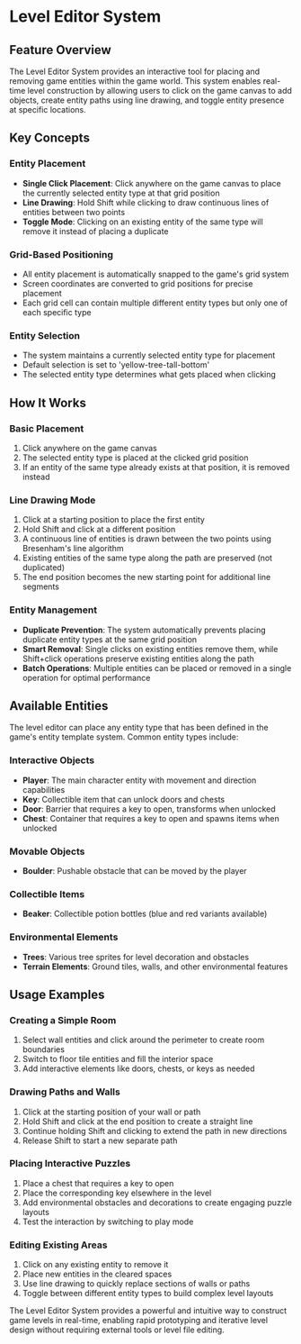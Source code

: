 # Level Editor System

## Feature Overview

The Level Editor System provides an interactive tool for placing and removing game entities within the game world. This system enables real-time level construction by allowing users to click on the game canvas to add objects, create entity paths using line drawing, and toggle entity presence at specific locations.

## Key Concepts

### Entity Placement
- **Single Click Placement**: Click anywhere on the game canvas to place the currently selected entity type at that grid position
- **Line Drawing**: Hold Shift while clicking to draw continuous lines of entities between two points
- **Toggle Mode**: Clicking on an existing entity of the same type will remove it instead of placing a duplicate

### Grid-Based Positioning
- All entity placement is automatically snapped to the game's grid system
- Screen coordinates are converted to grid positions for precise placement
- Each grid cell can contain multiple different entity types but only one of each specific type

### Entity Selection
- The system maintains a currently selected entity type for placement
- Default selection is set to 'yellow-tree-tall-bottom'
- The selected entity type determines what gets placed when clicking

## How It Works

### Basic Placement
1. Click anywhere on the game canvas
2. The selected entity type is placed at the clicked grid position
3. If an entity of the same type already exists at that position, it is removed instead

### Line Drawing Mode
1. Click at a starting position to place the first entity
2. Hold Shift and click at a different position
3. A continuous line of entities is drawn between the two points using Bresenham's line algorithm
4. Existing entities of the same type along the path are preserved (not duplicated)
5. The end position becomes the new starting point for additional line segments

### Entity Management
- **Duplicate Prevention**: The system automatically prevents placing duplicate entity types at the same grid position
- **Smart Removal**: Single clicks on existing entities remove them, while Shift+click operations preserve existing entities along the path
- **Batch Operations**: Multiple entities can be placed or removed in a single operation for optimal performance

## Available Entities

The level editor can place any entity type that has been defined in the game's entity template system. Common entity types include:

### Interactive Objects
- **Player**: The main character entity with movement and direction capabilities
- **Key**: Collectible item that can unlock doors and chests
- **Door**: Barrier that requires a key to open, transforms when unlocked
- **Chest**: Container that requires a key to open and spawns items when unlocked

### Movable Objects
- **Boulder**: Pushable obstacle that can be moved by the player

### Collectible Items
- **Beaker**: Collectible potion bottles (blue and red variants available)

### Environmental Elements
- **Trees**: Various tree sprites for level decoration and obstacles
- **Terrain Elements**: Ground tiles, walls, and other environmental features

## Usage Examples

### Creating a Simple Room
1. Select wall entities and click around the perimeter to create room boundaries
2. Switch to floor tile entities and fill the interior space
3. Add interactive elements like doors, chests, or keys as needed

### Drawing Paths and Walls
1. Click at the starting position of your wall or path
2. Hold Shift and click at the end position to create a straight line
3. Continue holding Shift and clicking to extend the path in new directions
4. Release Shift to start a new separate path

### Placing Interactive Puzzles
1. Place a chest that requires a key to open
2. Place the corresponding key elsewhere in the level
3. Add environmental obstacles and decorations to create engaging puzzle layouts
4. Test the interaction by switching to play mode

### Editing Existing Areas
1. Click on any existing entity to remove it
2. Place new entities in the cleared spaces
3. Use line drawing to quickly replace sections of walls or paths
4. Toggle between different entity types to build complex level layouts

The Level Editor System provides a powerful and intuitive way to construct game levels in real-time, enabling rapid prototyping and iterative level design without requiring external tools or level file editing.